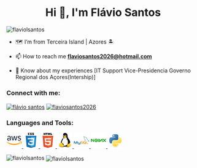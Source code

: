 <h1 align="center">Hi 👋, I'm Flávio Santos</h1>
<p align="left"> <img src="https://komarev.com/ghpvc/?username=flaviolsantos&label=Profile%20views&color=0e75b6&style=flat" alt="flaviolsantos" /> </p>

- 🗺️ I’m from Terceira Island | Azores 🏝️


- 📫 How to reach me **flaviosantos2026@hotmail.com**

- 📄 Know about my experiences [IT Support Vice-Presidencia Governo Regional dos Açores(Intership)]
<h3 align="left">Connect with me:</h3>
<p align="left">
<a href="https://linkedin.com/in/flávio-santos-1333b422b" target="blank"><img align="center" src="https://raw.githubusercontent.com/rahuldkjain/github-profile-readme-generator/master/src/images/icons/Social/linked-in-alt.svg" alt="flávio santos" height="30" width="40" /></a>
<a href="https://instagram.com/flaviosantos2026" target="blank"><img align="center" src="https://raw.githubusercontent.com/rahuldkjain/github-profile-readme-generator/master/src/images/icons/Social/instagram.svg" alt="flaviosantos2026" height="30" width="40" /></a>
</p>

<h3 align="left">Languages and Tools:</h3>
<p align="left"> <a href="https://aws.amazon.com" target="_blank" rel="noreferrer"> <img src="https://raw.githubusercontent.com/devicons/devicon/master/icons/amazonwebservices/amazonwebservices-original-wordmark.svg" alt="aws" width="40" height="40"/> </a> <a href="https://www.w3schools.com/css/" target="_blank" rel="noreferrer"> <img src="https://raw.githubusercontent.com/devicons/devicon/master/icons/css3/css3-original-wordmark.svg" alt="css3" width="40" height="40"/> </a> <a href="https://www.w3.org/html/" target="_blank" rel="noreferrer"> <img src="https://raw.githubusercontent.com/devicons/devicon/master/icons/html5/html5-original-wordmark.svg" alt="html5" width="40" height="40"/> </a> <a href="https://www.java.com" target="_blank" rel="noreferrer"> <img src="https://raw.githubusercontent.com/devicons/devicon/master/icons/linux/linux-original.svg" alt="linux" width="40" height="40"/> </a> <a href="https://www.mysql.com/" target="_blank" rel="noreferrer"> <img src="https://raw.githubusercontent.com/devicons/devicon/master/icons/mysql/mysql-original-wordmark.svg" alt="mysql" width="40" height="40"/> </a> <a href="https://www.nginx.com" target="_blank" rel="noreferrer"> <img src="https://raw.githubusercontent.com/devicons/devicon/master/icons/nginx/nginx-original.svg" alt="nginx" width="40" height="40"/> </a> <a href="https://www.python.org" target="_blank" rel="noreferrer"> <img src="https://raw.githubusercontent.com/devicons/devicon/master/icons/python/python-original.svg" alt="python" width="40" height="40"/> </a> </p>

<p><img align="left" src="https://github-readme-stats.vercel.app/api/top-langs?username=flaviolsantos&show_icons=true&locale=en&layout=compact" alt="flaviolsantos" /></p>

<p>&nbsp;<img align="center" src="https://github-readme-stats.vercel.app/api?username=flaviolsantos&show_icons=true&locale=en" alt="flaviolsantos" /></p>
